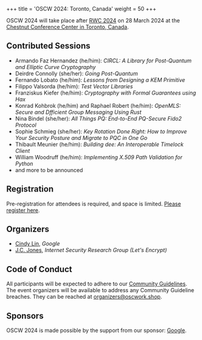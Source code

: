 +++
title = 'OSCW 2024: Toronto, Canada'
weight = 50
+++

OSCW 2024 will take place after [RWC 2024](https://rwc.iacr.org/2024/) on 28 March 2024 at the [Chestnut Conference Center in Toronto, Canada](https://chestnutconferencecentre.utoronto.ca/).

## Contributed Sessions
- Armando Faz Hernandez (he/him): *CIRCL: A Library for Post-Quantum and Elliptic Curve Cryptography*
- Deirdre Connolly (she/her): *Going Post-Quantum*
- Fernando Lobato (he/him): *Lessons from Designing a KEM Primitive*
- Filippo Valsorda (he/him): *Test Vector Libraries*
- Franziskus Kiefer (he/him): *Cryptography with Formal Guarantees using Hax*
- Konrad Kohbrok (he/him) and Raphael Robert (he/him): *OpenMLS: Secure and Dfficient Group Messaging Using Rust*
- Nina Bindel (she/her): *All Things PQ: End-to-End PQ-Secure Fido2 Protocol*
- Sophie Schmieg (she/her): *Key Rotation Done Right: How to Improve Your Security Posture and Migrate to PQC in One Go*
- Thibault Meunier (he/him): *Building dee: An Interoperable Timelock Client*
- William Woodruff (he/him): *Implementing X.509 Path Validation for Python*
- and more to be announced

## Registration
Pre-registration for attendees is required, and space is limited. [Please register here](https://rsvp.withgoogle.com/events/oscw-2024).

## Organizers
- [Cindy Lin](https://cindylindeed.github.io/), <em>Google</em>
- [J.C. Jones](https://insufficient.coffee/), <em>Internet Security Research Group (Let's Encrypt)</em>

## Code of Conduct
All participants will be expected to adhere to our [Community Guidelines](https://developers.google.com/community-guidelines). The event organizers will be available to address any Community Guideline breaches. They can be reached at [organizers@oscwork.shop](mailto:organizers@oscwork.shop).

## Sponsors
OSCW 2024 is made possible by the support from our sponsor: [Google](https://www.google.com/).
